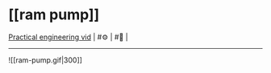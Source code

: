 # [[ram pump]]
[Practical engineering vid](https://www.youtube.com/watch?v=zFdyqTGx32A) | #⚙️ | #🌱 |
___
![[ram-pump.gif|300]]

